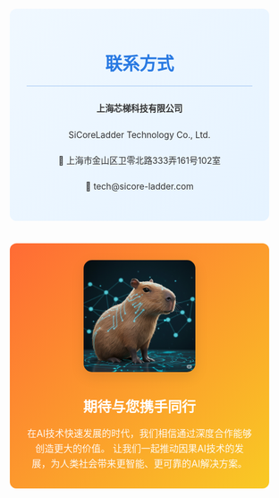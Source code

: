 <style>
  .contact-container {
    font-family: -apple-system, BlinkMacSystemFont, "Segoe UI", Roboto, Oxygen, Ubuntu, Cantarell, "Fira Sans", "Droid Sans", "Helvetica Neue", sans-serif;
    line-height: 1.6;
    color: #333;
    padding: 20px;
    max-width: 1100px;
    margin: auto;
  }
  .contact-header {
    text-align: center;
    margin-bottom: 50px;
    padding: 40px;
    background: linear-gradient(135deg, #f8fbff 0%, #e6f3ff 100%);
    border-radius: 15px;
    border-bottom: 3px solid #2a7ae2;
  }
  .contact-header h1 {
    font-size: 3em;
    background: linear-gradient(135deg, #2a7ae2, #4a9eff);
    -webkit-background-clip: text;
    -webkit-text-fill-color: transparent;
    background-clip: text;
    margin-bottom: 0.5em;
  }
  .contact-header .subtitle {
    font-size: 1.4em;
    color: #666;
    font-style: italic;
    margin-bottom: 20px;
  }
  .contact-header .intro-text {
    font-size: 1.2em;
    color: #444;
    max-width: 700px;
    margin: 0 auto;
    text-align: justify;
  }
  .contact-grid {
    display: grid;
    grid-template-columns: 1fr 1fr;
    gap: 40px;
    margin-bottom: 50px;
  }
  .company-info {
    background: white;
    border-radius: 12px;
    padding: 30px;
    box-shadow: 0 4px 6px rgba(0,0,0,0.05);
    border-left: 5px solid #2a7ae2;
  }
  .company-info h2 {
    font-size: 2.2em;
    color: #2a7ae2;
    margin-bottom: 25px;
    text-align: center;
    border-bottom: 2px solid #eee;
    padding-bottom: 15px;
  }
  .info-item {
    display: flex;
    align-items: center;
    margin-bottom: 20px;
    padding: 15px;
    background: #f9f9f9;
    border-radius: 8px;
    transition: background-color 0.3s ease;
  }
  .info-item:hover {
    background: #f0f8ff;
  }
  .info-icon {
    width: 40px;
    height: 40px;
    background: linear-gradient(135deg, #2a7ae2, #4a9eff);
    border-radius: 50%;
    display: flex;
    align-items: center;
    justify-content: center;
    margin-right: 15px;
    color: white;
    font-weight: bold;
    flex-shrink: 0;
  }
  .info-content h4 {
    color: #2a7ae2;
    margin-bottom: 5px;
    font-size: 1.2em;
  }
  .info-content p {
    color: #555;
    margin: 0;
    font-size: 1em;
  }
  .contact-form {
    background: white;
    border-radius: 12px;
    padding: 30px;
    box-shadow: 0 4px 6px rgba(0,0,0,0.05);
    border-left: 5px solid #4a9eff;
  }
  .contact-form h2 {
    font-size: 2.2em;
    color: #2a7ae2;
    margin-bottom: 25px;
    text-align: center;
    border-bottom: 2px solid #eee;
    padding-bottom: 15px;
  }
  .form-group {
    margin-bottom: 20px;
  }
  .form-group label {
    display: block;
    margin-bottom: 8px;
    color: #2a7ae2;
    font-weight: bold;
    font-size: 1.1em;
  }
  .form-group input,
  .form-group textarea,
  .form-group select {
    width: 100%;
    padding: 12px;
    border: 2px solid #e0e0e0;
    border-radius: 8px;
    font-size: 1em;
    transition: border-color 0.3s ease;
    font-family: inherit;
  }
  .form-group input:focus,
  .form-group textarea:focus,
  .form-group select:focus {
    outline: none;
    border-color: #2a7ae2;
    box-shadow: 0 0 0 3px rgba(42, 122, 226, 0.1);
  }
  .form-group textarea {
    resize: vertical;
    min-height: 120px;
  }
  .form-row {
    display: grid;
    grid-template-columns: 1fr 1fr;
    gap: 15px;
  }
  .submit-btn {
    background: linear-gradient(135deg, #2a7ae2, #4a9eff);
    color: white;
    padding: 15px 30px;
    border: none;
    border-radius: 8px;
    font-size: 1.2em;
    font-weight: bold;
    cursor: pointer;
    transition: all 0.3s ease;
    width: 100%;
    margin-top: 10px;
  }
  .submit-btn:hover {
    transform: translateY(-2px);
    box-shadow: 0 6px 20px rgba(42, 122, 226, 0.3);
  }
  .contact-methods {
    background: linear-gradient(135deg, #f0f8ff 0%, #e6f3ff 100%);
    border-radius: 12px;
    padding: 30px;
    margin-bottom: 40px;
    text-align: center;
  }
  .contact-methods h2 {
    font-size: 2.2em;
    color: #2a7ae2;
    margin-bottom: 25px;
    border-bottom: 2px solid rgba(42, 122, 226, 0.2);
    padding-bottom: 15px;
  }
  .methods-grid {
    display: grid;
    grid-template-columns: repeat(auto-fit, minmax(250px, 1fr));
    gap: 20px;
    margin-top: 30px;
  }
  .method-card {
    background: white;
    border-radius: 10px;
    padding: 25px;
    text-align: center;
    transition: transform 0.3s ease, box-shadow 0.3s ease;
    border: 1px solid #e0e0e0;
  }
  .method-card:hover {
    transform: translateY(-5px);
    box-shadow: 0 8px 25px rgba(42, 122, 226, 0.15);
  }
  .method-icon {
    width: 60px;
    height: 60px;
    background: linear-gradient(135deg, #2a7ae2, #4a9eff);
    border-radius: 50%;
    display: flex;
    align-items: center;
    justify-content: center;
    margin: 0 auto 15px auto;
    color: white;
    font-size: 1.5em;
    font-weight: bold;
  }
  .method-card h4 {
    color: #2a7ae2;
    margin-bottom: 10px;
    font-size: 1.3em;
  }
  .method-card p {
    color: #555;
    margin-bottom: 15px;
  }
  .method-card a {
    color: #2a7ae2;
    text-decoration: none;
    font-weight: bold;
    padding: 8px 15px;
    background: #e6f3ff;
    border-radius: 5px;
    display: inline-block;
    transition: background-color 0.3s ease;
  }
  .method-card a:hover {
    background: #d1e7ff;
  }
  .business-hours {
    background: white;
    border-radius: 12px;
    padding: 30px;
    box-shadow: 0 4px 6px rgba(0,0,0,0.05);
    border-left: 5px solid #ff6b35;
    margin-bottom: 40px;
  }
  .business-hours h2 {
    font-size: 2em;
    color: #2a7ae2;
    margin-bottom: 20px;
    text-align: center;
  }
  .hours-grid {
    display: grid;
    grid-template-columns: repeat(auto-fit, minmax(200px, 1fr));
    gap: 20px;
  }
  .hours-item {
    text-align: center;
    padding: 15px;
    background: #f9f9f9;
    border-radius: 8px;
  }
  .hours-item h4 {
    color: #2a7ae2;
    margin-bottom: 8px;
  }
  .hours-item p {
    color: #555;
    margin: 0;
    font-weight: bold;
  }
  .mascot-section {
    text-align: center;
    margin: 40px 0;
  }
  .mascot-image {
    max-width: 200px;
    height: auto;
    border-radius: 15px;
    box-shadow: 0 8px 25px rgba(0,0,0,0.1);
    transition: transform 0.3s ease;
  }
  .mascot-image:hover {
    transform: scale(1.05);
  }
  .footer-message {
    background: linear-gradient(135deg, #ff6b35 0%, #f9ca24 100%);
    color: white;
    border-radius: 12px;
    padding: 30px;
    text-align: center;
    margin-top: 40px;
  }
  .footer-message h3 {
    color: white;
    margin-bottom: 15px;
    font-size: 1.8em;
  }
  .footer-message p {
    color: white;
    font-size: 1.2em;
    opacity: 0.95;
    margin: 0;
  }
  @media (max-width: 768px) {
    .contact-grid {
      grid-template-columns: 1fr;
      gap: 30px;
    }
    .form-row {
      grid-template-columns: 1fr;
    }
    .contact-header h1 {
      font-size: 2.2em;
    }
  }
</style>

<div class="contact-container">
  <div class="contact-methods">
    <h2>联系方式</h2>
    <div style="text-align: center; font-size: 1.1em; line-height: 2;">
      <p><strong>上海芯梯科技有限公司</strong></p>
      <p>SiCoreLadder Technology Co., Ltd.</p>
      <p>📍 上海市金山区卫零北路333弄161号102室</p>
      <p>📧 tech@sicore-ladder.com</p>
    </div>
  </div>
  <div class="footer-message">
  <img src="assets/Kabipula.png" alt="芯梯科技吉祥物 - 卡比扒拉" class="mascot-image">
    <h3>期待与您携手同行</h3>
    <p>
      在AI技术快速发展的时代，我们相信通过深度合作能够创造更大的价值。
      让我们一起推动因果AI技术的发展，为人类社会带来更智能、更可靠的AI解决方案。
    </p>
  </div>
</div> 